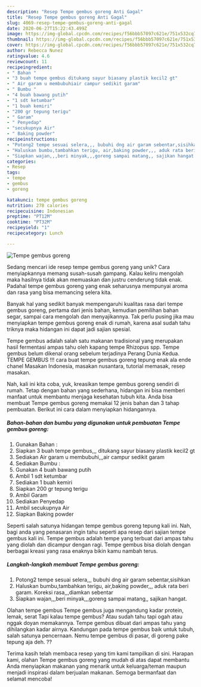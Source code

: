 ```yaml
---
description: "Resep Tempe gembus goreng Anti Gagal"
title: "Resep Tempe gembus goreng Anti Gagal"
slug: 4069-resep-tempe-gembus-goreng-anti-gagal
date: 2020-06-27T15:22:43.499Z
image: https://img-global.cpcdn.com/recipes/f56bbb57097c621e/751x532cq70/tempe-gembus-goreng-foto-resep-utama.jpg
thumbnail: https://img-global.cpcdn.com/recipes/f56bbb57097c621e/751x532cq70/tempe-gembus-goreng-foto-resep-utama.jpg
cover: https://img-global.cpcdn.com/recipes/f56bbb57097c621e/751x532cq70/tempe-gembus-goreng-foto-resep-utama.jpg
author: Rebecca Nunez
ratingvalue: 4.6
reviewcount: 11
recipeingredient:
- " Bahan "
- "3 buah tempe gembus ditukang sayur biasany plastik kecil2 gt"
- " Air garam u membubuhiair campur sedikit garam"
- " Bumbu "
- "4 buah bawang putih"
- "1 sdt ketumbar"
- "1 buah kemiri"
- "200 gr tepung terigu"
- " Garam"
- " Penyedap"
- "secukupnya Air"
- " Baking powder"
recipeinstructions:
- "Potong2 tempe sesuai selera,,, bubuhi dng air garam sebentar,sisihkan"
- "Haluskan bumbu,tambahkan terigu, air,baking powder,,, aduk rata beri garam. Koreksi rasa,,,diamkan sebentar"
- "Siapkan wajan,,,beri minyak,,,goreng sampai matang,, sajikan hangat."
categories:
- Resep
tags:
- tempe
- gembus
- goreng

katakunci: tempe gembus goreng 
nutrition: 278 calories
recipecuisine: Indonesian
preptime: "PT12M"
cooktime: "PT32M"
recipeyield: "1"
recipecategory: Lunch

---
```



![Tempe gembus goreng](https://img-global.cpcdn.com/recipes/f56bbb57097c621e/751x532cq70/tempe-gembus-goreng-foto-resep-utama.jpg)

Sedang mencari ide resep tempe gembus goreng yang unik? Cara menyiapkannya memang susah-susah gampang. Kalau keliru mengolah maka hasilnya tidak akan memuaskan dan justru cenderung tidak enak. Padahal tempe gembus goreng yang enak seharusnya mempunyai aroma dan rasa yang bisa memancing selera kita.

Banyak hal yang sedikit banyak mempengaruhi kualitas rasa dari tempe gembus goreng, pertama dari jenis bahan, kemudian pemilihan bahan segar, sampai cara mengolah dan menyajikannya. Tak perlu pusing jika mau menyiapkan tempe gembus goreng enak di rumah, karena asal sudah tahu triknya maka hidangan ini dapat jadi sajian spesial.

Tempe gembus adalah salah satu makanan tradisional yang merupakan hasil fermentasi ampas tahu oleh kapang tempe Rhizopus spp. Tempe gembus belum dikenal orang sebelum terjadinya Perang Dunia Kedua. TEMPE GEMBUS !!! cara buat tempe gembus goreng tepung enak ala ende chanel Masakan Indonesia, masakan nusantara, tutorial memasak, resep masakan.


Nah, kali ini kita coba, yuk, kreasikan tempe gembus goreng sendiri di rumah. Tetap dengan bahan yang sederhana, hidangan ini bisa memberi manfaat untuk membantu menjaga kesehatan tubuh kita. Anda bisa membuat Tempe gembus goreng memakai 12 jenis bahan dan 3 tahap pembuatan. Berikut ini cara dalam menyiapkan hidangannya.

<!--inarticleads1-->

##### Bahan-bahan dan bumbu yang digunakan untuk pembuatan Tempe gembus goreng:

1. Gunakan  Bahan :
1. Siapkan 3 buah tempe gembus,,, ditukang sayur biasany plastik kecil2 gt
1. Sediakan  Air garam u membubuhi,,,air campur sedikit garam
1. Sediakan  Bumbu :
1. Gunakan 4 buah bawang putih
1. Ambil 1 sdt ketumbar
1. Sediakan 1 buah kemiri
1. Siapkan 200 gr tepung terigu
1. Ambil  Garam
1. Sediakan  Penyedap
1. Ambil secukupnya Air
1. Siapkan  Baking powder


Seperti salah satunya hidangan tempe gembus goreng tepung kali ini. Nah, bagi anda yang penasaran ingin tahu seperti apa resep dari sajian tempe gembus kali ini. Tempe gembus adalah tempe yang terbuat dari ampas tahu yang diolah dan dicampur dengan ragi. Tempe gembus bisa diolah dengan berbagai kreasi yang rasa enaknya bikin kamu nambah terus. 

<!--inarticleads2-->

##### Langkah-langkah membuat Tempe gembus goreng:

1. Potong2 tempe sesuai selera,,, bubuhi dng air garam sebentar,sisihkan
1. Haluskan bumbu,tambahkan terigu, air,baking powder,,, aduk rata beri garam. Koreksi rasa,,,diamkan sebentar
1. Siapkan wajan,,,beri minyak,,,goreng sampai matang,, sajikan hangat.


Olahan tempe gembus Tempe gembus juga mengandung kadar protein, lemak, serat Tapi kalau tempe gembus? Atau sudah tahu tapi ogah atau nggak doyan memakannya. Tempe gembus dibuat dari ampas tahu yang dihilangkan kadar airnya. Kandungan pada tempe gembus baik untuk tubuh, salah satunya pencernaan. Nemu tempe gembus di pasar, di goreng pake tepung aja deh. ?? 

Terima kasih telah membaca resep yang tim kami tampilkan di sini. Harapan kami, olahan Tempe gembus goreng yang mudah di atas dapat membantu Anda menyiapkan makanan yang menarik untuk keluarga/teman maupun menjadi inspirasi dalam berjualan makanan. Semoga bermanfaat dan selamat mencoba!
